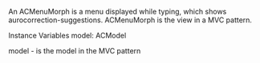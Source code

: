 An ACMenuMorph is a menu displayed while typing, which shows aurocorrection-suggestions. ACMenuMorph is the view in a MVC pattern.

Instance Variables
	model:		ACModel

model
	- is the model in the MVC pattern
